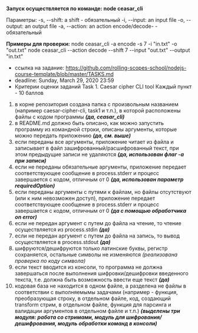 **Запуск осуществляется по команде: node ceasar_cli**

Параметры:
-s, --shift: a shift - обязательный
-i, --input: an input file
-o, --output: an output file
-a, --action: an action encode/decode- - обязательный

**Примеры для проверки:**
node ceasar_cli -a encode -s 7 -i "in.txt" -o "out.txt"
node ceasar_cli --action decode --shift 7 --input "out.txt" --output "in.txt"

- ссылка на задание: https://github.com/rolling-scopes-school/nodejs-course-template/blob/master/TASKS.md
- deadline: Sunday, March 29, 2020 23:59
- Критерии оценки заданий
  Task 1. Caesar cipher CLI tool
  Каждый пункт - 10 баллов

1. в корне репозитория создана папка с произвольным названием (например caesar-cipher-cli, task1 и т.п.), в которой расположены файлы с кодом программы
   _**(да, ceasar_cli)**_
1. в README.md должно быть описано, как можно запустить программу из командной строки, описаны аргументы, которые можно передать приложению
   _**(да, см. выше)**_
1. если переданы все аргументы, приложение читает из файла и записывает в файл зашифрованный/расшифрованный текст, при этом предыдущие записи не удаляются
   _**(да, использован флаг -a при записи)**_
1. если не переданы обязательные аргументы, приложение передает соответствующее сообщение в process.stderr и прoцесс завершается с кодом, отличным от 0
   _**(да, использован параметр requiredOption)**_
1. если переданы аргументы с путями к файлам, но файлы отсутствуют (или к ним невозможен доступ), приложение передает соответствующее сообщение в process.stderr и прoцесс завершается с кодом, отличным от 0
   _**(да с помощью обработчика on error)**_
1. если не передан аргумент с путем до файла на чтение, то чтение осуществляется из process.stdin
   _**(да)**_
1. если не передан аргумент с путем до файла на запись, то вывод осуществляется в process.stdout
   _**(да)**_
1. шифруются/дешифруются только латинские буквы, регистр сохраняется, остальные символы не изменяются
   _(реализована проверка по коду символа)_
1. если текст вводится из консоли, то программа не должна завершаться после выполнения шифровки/дешифровки введенного текста, т.е. должна быть возможность ввести еще текст
   _**(да)**_
1. кодовая база не находится в одном файле, а разделена не файлы в соответствии с выполняемымы задачами (например - функция, преобразующая строку, в отдельном файле, код, создающий transform стрим, в отдельном файле, функция для парсинга и валидации аргументов в отдельном файле и т.п.)
   _**(выделены три модуля: работа со стримами, модуль для шифрования/дешифрования, модуль обработки команд в консоли)**_
